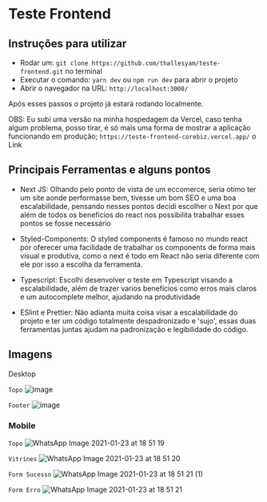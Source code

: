 # Teste Frontend

## Instruções para utilizar

- Rodar um: `git clone https://github.com/thallesyam/teste-frontend.git` no terminal
- Executar o comando: `yarn dev` ou `npm run dev` para abrir o projeto
- Abrir o navegador na URL: `http://localhost:3000/`

Após esses passos o projeto já estará rodando localmente.

OBS: Eu subi uma versão na minha hospedagem da Vercel, caso tenha algum problema, posso tirar, é só mais uma forma de mostrar a aplicação funcionando em produção;
`https://teste-frontend-corebiz.vercel.app/` o Link

## Principais Ferramentas e alguns pontos

- Next JS: Olhando pelo ponto de vista de um eccomerce, seria otimo ter um site aonde performasse bem, tivesse um bom SEO e uma boa escalabilidade, pensando nesses pontos decidi escolher o Next por que além de todos os beneficios do react nos possibilita trabalhar esses pontos se fosse necessário

- Styled-Components: O styled components é famoso no mundo react por oferecer uma facilidade de trabalhar os components de forma mais visual e produtiva, como o next é todo em React não seria diferente com ele por isso a escolha da ferramenta.

- Typescript: Escolhi desenvolver o teste em Typescript visando a escalabilidade, além de trazer varios beneficios como erros mais claros e um autocomplete melhor, ajudando na produtividade

- ESlint e Prettier: Não adianta muita coisa visar a escalabilidade do projeto e ter um código totalmente despadronizado e 'sujo', essas duas ferramentas juntas ajudam na padronização e legibilidade do código.

## Imagens

Desktop

`Topo`
![image](https://user-images.githubusercontent.com/59545660/105614778-5eb9f200-5daa-11eb-8e10-aef41132da28.png)

`Footer`
![image](https://user-images.githubusercontent.com/59545660/105614801-80b37480-5daa-11eb-85e8-705f2bca69c1.png)


### Mobile

`Topo`
![WhatsApp Image 2021-01-23 at 18 51 19](https://user-images.githubusercontent.com/59545660/105615037-33d09d80-5dac-11eb-8ca5-6c32f4cf3387.jpeg)

`Vitrines`
![WhatsApp Image 2021-01-23 at 18 51 20](https://user-images.githubusercontent.com/59545660/105615035-33380700-5dac-11eb-8bbb-5e5067809cd0.jpeg)

`Form Sucesso`
![WhatsApp Image 2021-01-23 at 18 51 21 (1)](https://user-images.githubusercontent.com/59545660/105615032-329f7080-5dac-11eb-8bf2-77b1ffb045a6.jpeg)

`Form Erro` 
![WhatsApp Image 2021-01-23 at 18 51 21](https://user-images.githubusercontent.com/59545660/105615038-33d09d80-5dac-11eb-8b5f-d29eae7eec50.jpeg)

